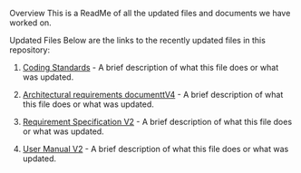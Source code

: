 Overview
This is a ReadMe of all the updated files and documents we have worked on. 

Updated Files
Below are the links to the recently updated files in this repository:

1. [Coding Standards](https://github.com/COS301-SE-2024/Extended-Planning-Instrument-for-Unpredictable-Spaces-and-Environments/blob/main/Docs/Coding%20Standards%20v1.pdf) - A brief description of what this file does or what was updated.

2. [Architectural requirements documenttV4](https://github.com/COS301-SE-2024/Extended-Planning-Instrument-for-Unpredictable-Spaces-and-Environments/blob/hotfix/tests/Docs/Architectural%20Requirements%20Document_FinalVersion.pdf) - A brief description of what this file does or what was updated.

3. [Requirement Specification V2](https://github.com/COS301-SE-2024/Extended-Planning-Instrument-for-Unpredictable-Spaces-and-Environments/blob/hotfix/tests/Docs/System%20Requirement%20Specification_FinalVersion.pdf) - A brief description of what this file does or what was updated.

4. [User Manual V2](https://github.com/COS301-SE-2024/Extended-Planning-Instrument-for-Unpredictable-Spaces-and-Environments/blob/main/Docs/User%20Manual%20V2.pdf) - A brief description of what this file does or what was updated.
